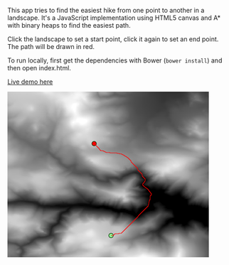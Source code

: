 This app tries to find the easiest hike from one point to another in a landscape. It's a JavaScript implementation using HTML5 canvas and A* with binary heaps to find the easiest path.

Click the landscape to set a start point, click it again to set an end point. The path will be drawn in red.

To run locally, first get the dependencies with Bower (`bower install`) and then open index.html.


[Live demo here](http://rintintin.colorado.edu/~alexandf/path.htm)

![Alt text](/images/deer_ridge_example.png "Deer Ridge with solved path")
